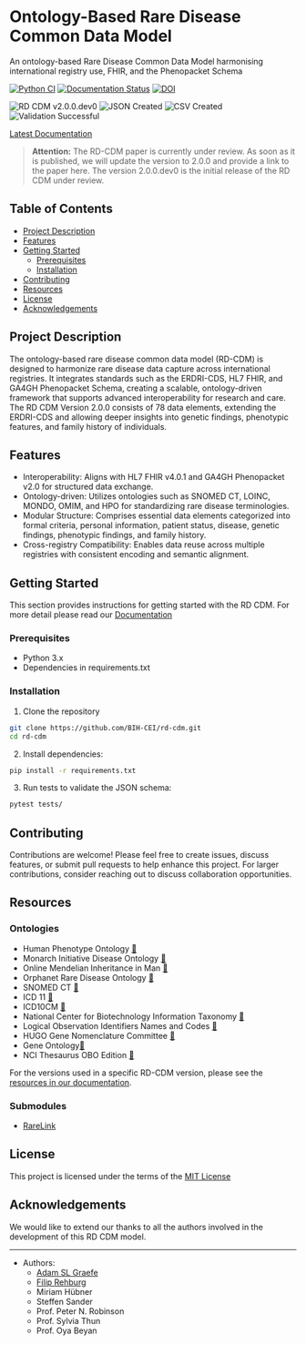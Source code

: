 # Ontology-Based Rare Disease Common Data Model

An ontology-based Rare Disease Common Data Model harmonising international 
registry use, FHIR, and the Phenopacket Schema

<!-- Python CI and Documentation Status Badges -->
[![Python CI](https://github.com/BIH-CEI/rd-cdm/actions/workflows/python_ci.yml/badge.svg)](https://github.com/BIH-CEI/rd-cdm/actions/workflows/python_ci.yml)
[![Documentation Status](https://readthedocs.org/projects/rd-cdm/badge/?version=latest)](https://rd-cdm.readthedocs.io/en/latest/?badge=latest)
[![DOI](https://zenodo.org/badge/863993011.svg)](https://doi.org/10.5281/zenodo.13891625)

<!-- Combined Badges for RD CDM v2.0.0 -->
![RD CDM v2.0.0.dev0](https://img.shields.io/badge/RD%20CDM%20v2.0.0.dev0-grey) 
![JSON Created](https://img.shields.io/badge/JSON%20Created%20Successfully-blue)
![CSV Created](https://img.shields.io/badge/CSV%20Created%20Successfully-6A5ACD)
![Validation Successful](https://img.shields.io/badge/Validation%20Successful-brightgreen)

[Latest Documentation](https://rd-cdm.readthedocs.io/en/latest/)

> **Attention:**
> The RD-CDM paper is currently under review. As soon as it is published, we 
> will update the version to 2.0.0 and provide a link to the paper here.
> The version 2.0.0.dev0 is the initial release of the RD CDM under review.

## Table of Contents

- [Project Description](#project-description)
- [Features](#features)
- [Getting Started](#getting-started)
    - [Prerequisites](#prerequisites)
    - [Installation](#installation)
- [Contributing](#contributing)
- [Resources](#resources-)
- [License](#license)
- [Acknowledgements](#acknowledgements)

## Project Description

The ontology-based rare disease common data model (RD-CDM) is designed to 
harmonize rare disease data capture across international registries. It 
integrates standards such as the ERDRI-CDS, HL7 FHIR, and GA4GH Phenopacket 
Schema, creating a scalable, ontology-driven framework that supports advanced 
interoperability for research and care. The RD CDM Version 2.0.0 consists of 
78 data elements, extending the ERDRI-CDS and allowing deeper insights into 
genetic findings, phenotypic features, and family history of individuals.

## Features

- Interoperability: Aligns with HL7 FHIR v4.0.1 and GA4GH Phenopacket v2.0 for
    structured data exchange.
- Ontology-driven: Utilizes ontologies such as SNOMED CT, LOINC, MONDO, OMIM, 
    and HPO for standardizing rare disease terminologies.
- Modular Structure: Comprises essential data elements categorized into formal 
    criteria, personal information, patient status, disease, genetic findings, 
    phenotypic findings, and family history.
- Cross-registry Compatibility: Enables data reuse across multiple registries 
    with consistent encoding and semantic alignment.

## Getting Started

This section provides instructions for getting started with the RD CDM. For more
detail please read our  [Documentation](https://rd-cdm.readthedocs.io/en/latest/)

### Prerequisites

- Python 3.x
- Dependencies in requirements.txt

### Installation

1. Clone the repository
  ```bash
  git clone https://github.com/BIH-CEI/rd-cdm.git
  cd rd-cdm
  ```

2. Install dependencies:
  ```bash
  pip install -r requirements.txt
  ```

3. Run tests to validate the JSON schema:
  ```bash
  pytest tests/
  ```

## Contributing

Contributions are welcome! Please feel free to create issues, discuss features, 
or submit pull requests to help enhance this project. For larger contributions, 
consider reaching out to discuss collaboration opportunities.

## Resources 

### Ontologies
- Human Phenotype Ontology [🔗](http://www.human-phenotype-ontology.org)
- Monarch Initiative Disease Ontology [🔗](https://mondo.monarchinitiative.org/)
- Online Mendelian Inheritance in Man [🔗](https://www.omim.org/)
- Orphanet Rare Disease Ontology [🔗](https://www.orpha.net/)
- SNOMED CT [🔗](https://www.snomed.org/snomed-ct)
- ICD 11 [🔗](https://icd.who.int/en)
- ICD10CM [🔗](https://www.cdc.gov/nchs/icd/icd10cm.htm)
- National Center for Biotechnology Information Taxonomy [🔗](https://www.ncbi.nlm.nih.gov/taxonomy)
- Logical Observation Identifiers Names and Codes [🔗](https://loinc.org/)
- HUGO Gene Nomenclature Committee [🔗](https://www.genenames.org/)
- Gene Ontology[🔗](https://geneontology.org/)
- NCI Thesaurus OBO Edition [🔗](https://obofoundry.org/ontology/ncit.html)

For the versions used in a specific RD-CDM version, please see the 
[resources in our documentation](https://rd-cdm.readthedocs.io/en/latest/resources/resources_file.html).

### Submodules
- [RareLink](https://github.com/BIH-CEI/RareLink)

## License

This project is licensed under the terms of the [MIT License](https://github.com/BIH-CEI/rd-cdm/blob/develop/LICENSE)

## Acknowledgements

We would like to extend our thanks to all the authors involved in the 
development of this RD CDM model. 

---

- Authors:
  - [Adam SL Graefe](https://github.com/aslgraefe)
  - [Filip Rehburg](https://github.com/frehburg) 
  - Miriam Hübner
  - Steffen Sander
  - Prof. Peter N. Robinson
  - Prof. Sylvia Thun
  - Prof. Oya Beyan
